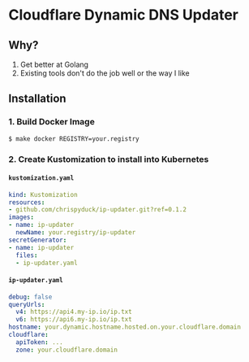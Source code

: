 # Cloudflare Dynamic DNS Updater

## Why?
1. Get better at Golang
2. Existing tools don't do the job well or the way I like

## Installation

### 1. Build Docker Image
```bash
$ make docker REGISTRY=your.registry
```

### 2. Create Kustomization to install into Kubernetes

#### `kustomization.yaml`
```yaml
kind: Kustomization
resources: 
- github.com/chrispyduck/ip-updater.git?ref=0.1.2
images:
- name: ip-updater
  newName: your.registry/ip-updater
secretGenerator:
- name: ip-updater
  files:
  - ip-updater.yaml
``` 

#### `ip-updater.yaml`
```yaml
debug: false
queryUrls:
  v4: https://api4.my-ip.io/ip.txt
  v6: https://api6.my-ip.io/ip.txt
hostname: your.dynamic.hostname.hosted.on.your.cloudflare.domain
cloudflare:
  apiToken: ...
  zone: your.cloudflare.domain
```
